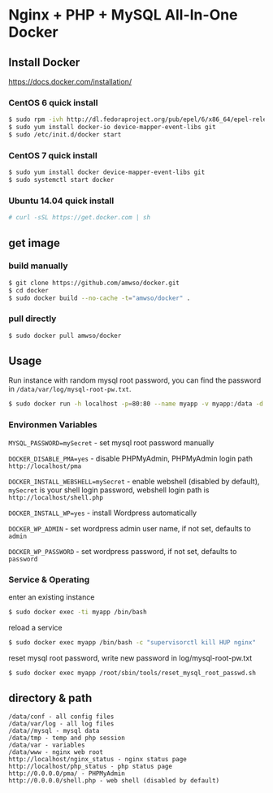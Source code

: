 Nginx + PHP + MySQL All-In-One Docker
======

## Install Docker

https://docs.docker.com/installation/

### CentOS 6 quick install

```bash
$ sudo rpm -ivh http://dl.fedoraproject.org/pub/epel/6/x86_64/epel-release-6-8.noarch.rpm
$ sudo yum install docker-io device-mapper-event-libs git
$ sudo /etc/init.d/docker start
```

### CentOS 7 quick install

```bash
$ sudo yum install docker device-mapper-event-libs git
$ sudo systemctl start docker
```

### Ubuntu 14.04 quick install

```bash
# curl -sSL https://get.docker.com | sh
```

## get image 

### build manually

```bash
$ git clone https://github.com/amwso/docker.git
$ cd docker
$ sudo docker build --no-cache -t="amwso/docker" .
```

### pull directly

```bash
$ sudo docker pull amwso/docker
```

## Usage 

Run instance with random mysql root password, you can find the password in `/data/var/log/mysql-root-pw.txt`.

```bash
$ sudo docker run -h localhost -p=80:80 --name myapp -v myapp:/data -d amwso/docker
```

### Environmen Variables

`MYSQL_PASSWORD=mySecret` -  set mysql root password manually

`DOCKER_DISABLE_PMA=yes` - disable PHPMyAdmin, PHPMyAdmin login path `http://localhost/pma`

`DOCKER_INSTALL_WEBSHELL=mySecret` - enable webshell (disabled by default), `mySecret` is your shell login password, webshell login path is `http://localhost/shell.php`

`DOCKER_INSTALL_WP=yes` - install Wordpress automatically

`DOCKER_WP_ADMIN` - set wordpress admin user name, if not set, defaults to `admin`

`DOCKER_WP_PASSWORD` - set wordpress password, if not set, defaults to `password`


### Service & Operating
enter an existing instance

```bash
$ sudo docker exec -ti myapp /bin/bash
```

reload a service

```bash
$ sudo docker exec myapp /bin/bash -c "supervisorctl kill HUP nginx"
```

reset mysql root password, write new password in log/mysql-root-pw.txt

```bash
$ sudo docker exec myapp /root/sbin/tools/reset_mysql_root_passwd.sh
```



## directory & path

```
/data/conf - all config files
/data/var/log - all log files
/data//mysql - mysql data
/data/tmp - temp and php session
/data/var - variables
/data/www - nginx web root
http://localhost/nginx_status - nginx status page
http://localhost/php_status - php status page
http://0.0.0.0/pma/ - PHPMyAdmin
http://0.0.0.0/shell.php - web shell (disabled by default)
```
